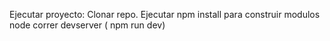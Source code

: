 Ejecutar proyecto:
Clonar repo.
Ejecutar npm install para construir modulos node
correr devserver ( npm run dev)